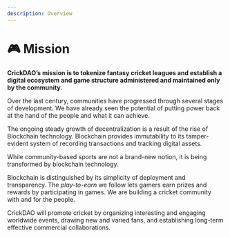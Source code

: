 ```yaml
---
description: Overview
---
```


# 🎮 Mission

**CrickDAO’s mission is to tokenize fantasy cricket leagues and establish a digital ecosystem and game structure administered and maintained only by the community.**&#x20;

Over the last century, communities have progressed through several stages of development. We have already seen the potential of putting power back at the hand of the people and what it can achieve.&#x20;

The ongoing steady growth of decentralization is a result of the rise of Blockchain technology. Blockchain provides immutability to its tamper-evident system of recording transactions and tracking digital assets.

While community-based sports are not a brand-new notion, it is being transformed by blockchain technology.&#x20;

Blockchain is distinguished by its simplicity of deployment and transparency. The _play-to-earn_ we follow lets gamers earn prizes and rewards by participating in games. We are building a cricket community with and for the people.&#x20;

CrickDAO will promote cricket by organizing interesting and engaging worldwide events, drawing new and varied fans, and establishing long-term effective commercial collaborations.
